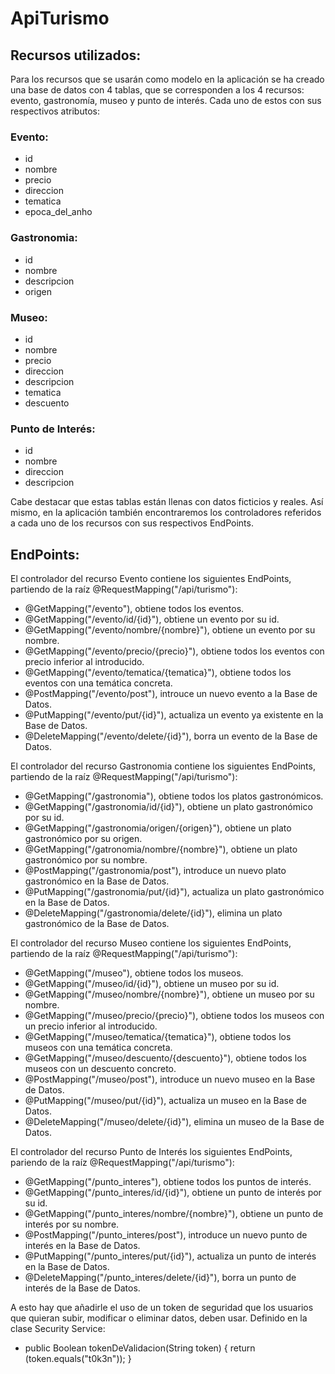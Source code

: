 <a name="readme-top"></a>

# ApiTurismo
## Recursos utilizados:
Para los recursos que se usarán como modelo en la aplicación se ha creado una base de datos con 4 tablas,
que se corresponden a los 4 recursos: evento, gastronomía, museo y punto de interés. Cada uno de estos con sus respectivos
atributos:

### Evento:
- id
- nombre
- precio
- direccion
- tematica
- epoca_del_anho

### Gastronomia:
- id 
- nombre 
- descripcion 
- origen

### Museo:
- id 
- nombre 
- precio 
- direccion 
- descripcion
- tematica 
- descuento

### Punto de Interés:
- id 
- nombre 
- direccion 
- descripcion

Cabe destacar que estas tablas están llenas con datos ficticios y reales. Así mismo, en la aplicación también encontraremos
los controladores referidos a cada uno de los recursos con sus respectivos EndPoints.

## EndPoints:
El controlador del recurso Evento contiene los siguientes EndPoints, partiendo de la raíz @RequestMapping("/api/turismo"):
- @GetMapping("/evento"), obtiene todos los eventos.
- @GetMapping("/evento/id/{id}"), obtiene un evento por su id.
- @GetMapping("/evento/nombre/{nombre}"), obtiene un evento por su nombre.
- @GetMapping("/evento/precio/{precio}"), obtiene todos los eventos con precio inferior al introducido.
- @GetMapping("/evento/tematica/{tematica}"), obtiene todos los eventos con una temática concreta.
- @PostMapping("/evento/post"), introuce un nuevo evento a la Base de Datos.
- @PutMapping("/evento/put/{id}"), actualiza un evento ya existente en la Base de Datos.
- @DeleteMapping("/evento/delete/{id}"), borra un evento de la Base de Datos.

El controlador del recurso Gastronomia contiene los siguientes EndPoints, partiendo de la raíz @RequestMapping("/api/turismo"):
- @GetMapping("/gastronomia"), obtiene todos los platos gastronómicos.
- @GetMapping("/gastronomia/id/{id}"), obtiene un plato gastronómico por su id.
- @GetMapping("/gastronomia/origen/{origen}"), obtiene un plato gastronómico por su origen.
- @GetMapping("/gatronomia/nombre/{nombre}"), obtiene un plato gastronómico por su nombre.
- @PostMapping("/gastronomia/post"), introduce un nuevo plato gastronómico en la Base de Datos.
- @PutMapping("/gastronomia/put/{id}"), actualiza un plato gastronómico en la Base de Datos.
- @DeleteMapping("/gastronomia/delete/{id}"), elimina un plato gastronómico de la Base de Datos.

El controlador del recurso Museo contiene los siguientes EndPoints, partiendo de la raíz @RequestMapping("/api/turismo"):
- @GetMapping("/museo"), obtiene todos los museos.
- @GetMapping("/museo/id/{id}"), obtiene un museo por su id.
- @GetMapping("/museo/nombre/{nombre}"), obtiene un museo por su nombre.
- @GetMapping("/museo/precio/{precio}"), obtiene todos los museos con un precio inferior al introducido.
- @GetMapping("/museo/tematica/{tematica}"), obtiene todos los museos con una temática concreta.
- @GetMapping("/museo/descuento/{descuento}"), obtiene todos los museos con un descuento concreto.
- @PostMapping("/museo/post"), introduce un nuevo museo en la Base de Datos.
- @PutMapping("/museo/put/{id}"), actualiza un museo en la Base de Datos.
- @DeleteMapping("/museo/delete/{id}"), elimina un museo de la Base de Datos.

El controlador del recurso Punto de Interés los siguientes EndPoints, pariendo de la raíz @RequestMapping("/api/turismo"):
- @GetMapping("/punto_interes"), obtiene todos los puntos de interés.
- @GetMapping("/punto_interes/id/{id}"), obtiene un punto de interés por su id.
- @GetMapping("/punto_interes/nombre/{nombre}"), obtiene un punto de interés por su nombre.
- @PostMapping("/punto_interes/post"), introduce un nuevo punto de interés en la Base de Datos.
- @PutMapping("/punto_interes/put/{id}"), actualiza un punto de interés en la Base de Datos.
- @DeleteMapping("/punto_interes/delete/{id}"), borra un punto de interés de la Base de Datos.

A esto hay que añadirle el uso de un token de seguridad que los usuarios que quieran subir, modificar o eliminar datos, deben usar. Definido en la clase
Security Service:
-  public Boolean tokenDeValidacion(String token) { return (token.equals("t0k3n")); }

















